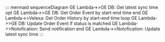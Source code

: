 ::: mermaid
sequenceDiagram
GE Lambda->>GE DB: Get latest sync time
opt
GE Lambda->>GE DB: Get Order Event by start-end time
end
GE Lambda->>Velexa: Get Order History by start-end time
loop
GE Lambda->>GE DB: Update Order Event if status is matched
GE Lambda->>Notofication: Send notification
end
GE Lambda->>Notofication: Update latest sync time
:::